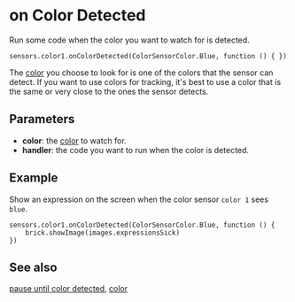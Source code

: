 # on Color Detected

Run some code when the color you want to watch for is detected.

```sig
sensors.color1.onColorDetected(ColorSensorColor.Blue, function () { })
```

The [color](/reference/sensors/color) you choose to look for is one of the colors that the sensor can detect. If you want to use colors for tracking, it's best to use a color that is the same or very close to the ones the sensor detects.

## Parameters

* **color**: the [color](/reference/sensors/color) to watch for.
* **handler**: the code you want to run when the color is detected.

## Example

Show an expression on the screen when the color sensor `color 1` sees `blue`.

```blocks
sensors.color1.onColorDetected(ColorSensorColor.Blue, function () {
    brick.showImage(images.expressionsSick)
})
```

## See also

[pause until color detected](/reference/sensors/color-sensor/pause-until-color-detected), [color](/reference/sensors/color)